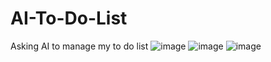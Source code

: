 # AI-To-Do-List
Asking AI to manage my to do list
![image](https://github.com/user-attachments/assets/63c93f23-8079-428e-8d79-37792f4ad380)
![image](https://github.com/user-attachments/assets/6f8ebdc0-3b5a-4095-93a9-5fc293546fc6)
![image](https://github.com/user-attachments/assets/ffe432f6-3c92-460b-89f8-0ea3878a4d55)


